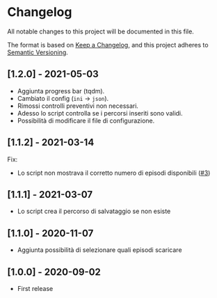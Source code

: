 # Changelog

All notable changes to this project will be documented in this file.

The format is based on [Keep a Changelog](https://keepachangelog.com/en/1.0.0/),
and this project adheres to [Semantic Versioning](https://semver.org/spec/v2.0.0.html).

## [1.2.0] - 2021-05-03

- Aggiunta progress bar (tqdm).
- Cambiato il config (`ini` -> `json`).
- Rimossi controlli preventivi non necessari.
- Adesso lo script controlla se i percorsi inseriti sono validi.
- Possibilità di modificare il file di configurazione.

## [1.1.2] - 2021-03-14

Fix:

- Lo script non mostrava il corretto numero di episodi disponibili ([#3](https://github.com/Nearata/vvvvid-downloader/issues/3))

## [1.1.1] - 2021-03-07

- Lo script crea il percorso di salvataggio se non esiste

## [1.1.0] - 2020-11-07

- Aggiunta possibilità di selezionare quali episodi scaricare

## [1.0.0] - 2020-09-02

- First release
